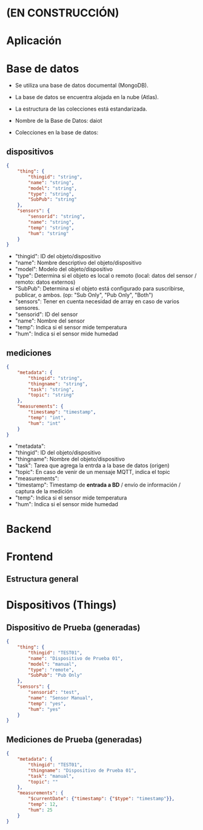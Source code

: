 # (EN CONSTRUCCIÓN)

# Aplicación



# Base de datos

* Se utiliza una base de datos documental (MongoDB).
* La base de datos se encuentra alojada en la nube (Atlas).
* La estructura de las colecciones está estandarizada.

* Nombre de la Base de Datos: daiot
* Colecciones en la base de datos:
## dispositivos

```json
{
	"thing": {
		"thingid": "string",
		"name": "string",
		"model": "string",
		"type": "string",
		"SubPub": "string"
	},
	"sensors": {
		"sensorid": "string",
		"name": "string",
		"temp": "string",
		"hum": "string"
	}
}
```

* "thingid": ID del objeto/dispositivo
* "name": Nombre descriptivo del objeto/dispositivo
* "model": Modelo del objeto/dispositivo
* "type":  Determina si el objeto es local o remoto (local: datos del sensor / remoto: datos externos)
* "SubPub": Determina si el objeto está configurado para suscribirse, publicar, o ambos. (op: "Sub Only", "Pub Only", "Both")
* "sensors": Tener en cuenta necesidad de array en caso de varios sensores.
* "sensorid": ID del sensor
* "name": Nombre del sensor
* "temp": Indica si el sensor mide temperatura
* "hum": Indica si el sensor mide humedad


## mediciones

```json
{
	"metadata": {
		"thingid": "string",
		"thingname": "string",
		"task": "string",
		"topic": "string"
	},
	"measurements": {
		"timestamp": "timestamp",
		"temp": "int",
		"hum": "int"
	}
}
```
* "metadata":
* "thingid": ID del objeto/dispositivo
* "thingname": Nombre del objeto/dispositivo
* "task": Tarea que agrega la entrda a la base de datos (origen)
* "topic": En caso de venir de un mensaje MQTT, indica el topic
* "measurements":
* "timestamp": Timestamp de **entrada a BD** / envío de información / captura de la medición
* "temp": Indica si el sensor mide temperatura
* "hum": Indica si el sensor mide humedad

# Backend

# Frontend

## Estructura general



# Dispositivos (Things)

## Dispositivo de Prueba (generadas)

```json
{
	"thing": {
		"thingid": "TEST01",
		"name": "Dispositivo de Prueba 01",
		"model": "manual",
		"type": "remote",
		"SubPub": "Pub Only"
	},
	"sensors": {
		"sensorid": "test",
		"name": "Sensor Manual",
		"temp": "yes",
		"hum": "yes"
	}
}
```


## Mediciones de Prueba (generadas)

```json
{
	"metadata": {
		"thingid": "TEST01",
		"thingname": "Dispositivo de Prueba 01",
		"task": "manual",
		"topic": ""
	},
	"measurements": {
		"$currentDate": {"timestamp": {"$type": "timestamp"}},
		"temp": 12,
		"hum": 25
	}
}
```